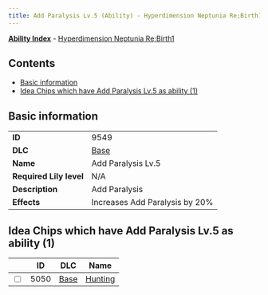 ```yaml
---
title: Add Paralysis Lv.5 (Ability) - Hyperdimension Neptunia Re;Birth1
---
```


[**Ability Index**](/neptunia/rb1/ability/index.html) - [Hyperdimension Neptunia Re;Birth1](/neptunia/rb1)

## Contents

- [Basic information](#basic-information)
- [Idea Chips which have Add Paralysis Lv.5 as ability (1)](#idea-chips-which-have-add-paralysis-lv5-as-ability-1)

## Basic information

|   |   |
| -- | -- |
| **ID** | 9549
**DLC** | [Base](/neptunia/rb1/dlc/1-base.html)
**Name** | Add Paralysis Lv.5
**Required Lily level** | N/A
**Description** | Add Paralysis
**Effects** | Increases Add Paralysis by 20% |


## Idea Chips which have Add Paralysis Lv.5 as ability (1)

|    | ID | DLC | Name |
| -- | -- | --- | ---- |
| <input type="checkbox" id="rb1-item-1-5050" class="trackbox" /> | 5050 | [Base](/neptunia/rb1/dlc/1-base.html) | [Hunting](/neptunia/rb1/item/1-5050-hunting.html) |
